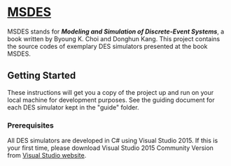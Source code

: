 # [MSDES](http://disinvoltura.github.io/MSDES/)
MSDES stands for **_Modeling and Simulation of Discrete-Event Systems_**, a book written by Byoung K. Choi and Donghun Kang.
This project contains the source codes of exemplary DES simulators presented at the book MSDES.

## Getting Started
These instructions will get you a copy of the project up and run on your local machine for development purposes. 
See the guiding document for each DES simulator kept in the "guide" folder. 

### Prerequisites
All DES simulators are developed in C# using Visual Studio 2015. 
If this is your first time, please download Visual Studio 2015 Community Version from [Visual Studio website](https://www.visualstudio.com/products/visual-studio-community-vs.aspx).

